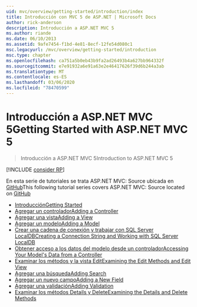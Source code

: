 ```yaml
---
uid: mvc/overview/getting-started/introduction/index
title: Introducción con MVC 5 de ASP.NET | Microsoft Docs
author: rick-anderson
description: Introducción a ASP.NET MVC 5
ms.author: riande
ms.date: 06/10/2013
ms.assetid: 9afe7454-f1bd-4e81-8ecf-12fe54d080c1
msc.legacyurl: /mvc/overview/getting-started/introduction
msc.type: chapter
ms.openlocfilehash: ca751a5b0eb43b9fa2ad26493b4a627bb964332f
ms.sourcegitcommit: e7e91932a6e91a63e2e46417626f39d6b244a3ab
ms.translationtype: MT
ms.contentlocale: es-ES
ms.lasthandoff: 03/06/2020
ms.locfileid: "78470599"
---
```

# <a name="getting-started-with-aspnet-mvc-5"></a><span data-ttu-id="91558-103">Introducción a ASP.NET MVC 5</span><span class="sxs-lookup"><span data-stu-id="91558-103">Getting Started with ASP.NET MVC 5</span></span>

> <span data-ttu-id="91558-104">Introducción a ASP.NET MVC 5</span><span class="sxs-lookup"><span data-stu-id="91558-104">Introduction to ASP.NET MVC 5</span></span>

[!INCLUDE [consider RP](../../../../includes/razor.md)]

<span data-ttu-id="91558-105">En esta serie de tutoriales se trata ASP.NET MVC: Source ubicada en [GitHub](https://github.com/dotnet/AspNetDocs/tree/master/aspnet/mvc/overview/getting-started/introduction/sample/MvcMovie/MvcMovie)</span><span class="sxs-lookup"><span data-stu-id="91558-105">This following tutorial series covers ASP.NET MVC: Source located on [GitHub](https://github.com/dotnet/AspNetDocs/tree/master/aspnet/mvc/overview/getting-started/introduction/sample/MvcMovie/MvcMovie)</span></span>

- [<span data-ttu-id="91558-106">Introducción</span><span class="sxs-lookup"><span data-stu-id="91558-106">Getting Started</span></span>](getting-started.md)
- [<span data-ttu-id="91558-107">Agregar un controlador</span><span class="sxs-lookup"><span data-stu-id="91558-107">Adding a Controller</span></span>](adding-a-controller.md)
- [<span data-ttu-id="91558-108">Agregar una vista</span><span class="sxs-lookup"><span data-stu-id="91558-108">Adding a View</span></span>](adding-a-view.md)
- [<span data-ttu-id="91558-109">Agregar un modelo</span><span class="sxs-lookup"><span data-stu-id="91558-109">Adding a Model</span></span>](adding-a-model.md)
- [<span data-ttu-id="91558-110">Crear una cadena de conexión y trabajar con SQL Server LocalDB</span><span class="sxs-lookup"><span data-stu-id="91558-110">Creating a Connection String and Working with SQL Server LocalDB</span></span>](creating-a-connection-string.md)
- [<span data-ttu-id="91558-111">Obtener acceso a los datos del modelo desde un controlador</span><span class="sxs-lookup"><span data-stu-id="91558-111">Accessing Your Model's Data from a Controller</span></span>](accessing-your-models-data-from-a-controller.md)
- [<span data-ttu-id="91558-112">Examinar los métodos y la vista Edit</span><span class="sxs-lookup"><span data-stu-id="91558-112">Examining the Edit Methods and Edit View</span></span>](examining-the-edit-methods-and-edit-view.md)
- [<span data-ttu-id="91558-113">Agregar una búsqueda</span><span class="sxs-lookup"><span data-stu-id="91558-113">Adding Search</span></span>](adding-search.md)
- [<span data-ttu-id="91558-114">Agregar un nuevo campo</span><span class="sxs-lookup"><span data-stu-id="91558-114">Adding a New Field</span></span>](adding-a-new-field.md)
- [<span data-ttu-id="91558-115">Agregar una validación</span><span class="sxs-lookup"><span data-stu-id="91558-115">Adding Validation</span></span>](adding-validation.md)
- [<span data-ttu-id="91558-116">Examinar los métodos Details y Delete</span><span class="sxs-lookup"><span data-stu-id="91558-116">Examining the Details and Delete Methods</span></span>](examining-the-details-and-delete-methods.md)
